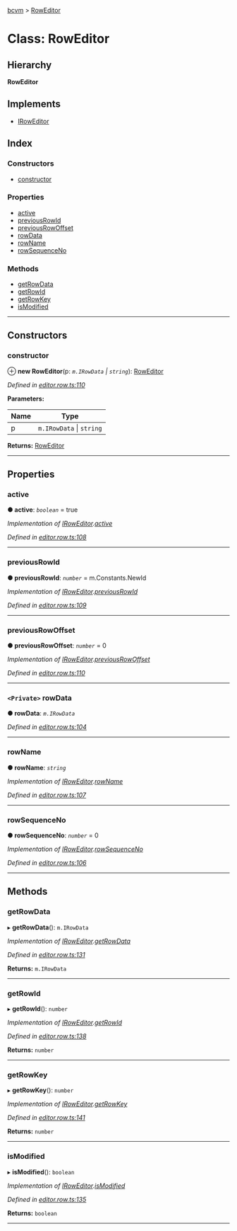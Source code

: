 [bcvm](../README.md) > [RowEditor](../classes/roweditor.md)

# Class: RowEditor

## Hierarchy

**RowEditor**

## Implements

* [IRowEditor](../interfaces/iroweditor.md)

## Index

### Constructors

* [constructor](roweditor.md#constructor)

### Properties

* [active](roweditor.md#active)
* [previousRowId](roweditor.md#previousrowid)
* [previousRowOffset](roweditor.md#previousrowoffset)
* [rowData](roweditor.md#rowdata)
* [rowName](roweditor.md#rowname)
* [rowSequenceNo](roweditor.md#rowsequenceno)

### Methods

* [getRowData](roweditor.md#getrowdata)
* [getRowId](roweditor.md#getrowid)
* [getRowKey](roweditor.md#getrowkey)
* [isModified](roweditor.md#ismodified)

---

## Constructors

<a id="constructor"></a>

###  constructor

⊕ **new RowEditor**(p: *`m.IRowData` \| `string`*): [RowEditor](roweditor.md)

*Defined in [editor.row.ts:110](https://github.com/boardwalktech/Boardwalk-Client-Virtual-Machine-JS/blob/bd51c2e/typescript/src/editor.row.ts#L110)*

**Parameters:**

| Name | Type |
| ------ | ------ |
| p | `m.IRowData` \| `string` |

**Returns:** [RowEditor](roweditor.md)

___

## Properties

<a id="active"></a>

###  active

**● active**: *`boolean`* = true

*Implementation of [IRowEditor](../interfaces/iroweditor.md).[active](../interfaces/iroweditor.md#active)*

*Defined in [editor.row.ts:108](https://github.com/boardwalktech/Boardwalk-Client-Virtual-Machine-JS/blob/bd51c2e/typescript/src/editor.row.ts#L108)*

___
<a id="previousrowid"></a>

###  previousRowId

**● previousRowId**: *`number`* =  m.Constants.NewId

*Implementation of [IRowEditor](../interfaces/iroweditor.md).[previousRowId](../interfaces/iroweditor.md#previousrowid)*

*Defined in [editor.row.ts:109](https://github.com/boardwalktech/Boardwalk-Client-Virtual-Machine-JS/blob/bd51c2e/typescript/src/editor.row.ts#L109)*

___
<a id="previousrowoffset"></a>

###  previousRowOffset

**● previousRowOffset**: *`number`* = 0

*Implementation of [IRowEditor](../interfaces/iroweditor.md).[previousRowOffset](../interfaces/iroweditor.md#previousrowoffset)*

*Defined in [editor.row.ts:110](https://github.com/boardwalktech/Boardwalk-Client-Virtual-Machine-JS/blob/bd51c2e/typescript/src/editor.row.ts#L110)*

___
<a id="rowdata"></a>

### `<Private>` rowData

**● rowData**: *`m.IRowData`*

*Defined in [editor.row.ts:104](https://github.com/boardwalktech/Boardwalk-Client-Virtual-Machine-JS/blob/bd51c2e/typescript/src/editor.row.ts#L104)*

___
<a id="rowname"></a>

###  rowName

**● rowName**: *`string`*

*Implementation of [IRowEditor](../interfaces/iroweditor.md).[rowName](../interfaces/iroweditor.md#rowname)*

*Defined in [editor.row.ts:107](https://github.com/boardwalktech/Boardwalk-Client-Virtual-Machine-JS/blob/bd51c2e/typescript/src/editor.row.ts#L107)*

___
<a id="rowsequenceno"></a>

###  rowSequenceNo

**● rowSequenceNo**: *`number`* = 0

*Implementation of [IRowEditor](../interfaces/iroweditor.md).[rowSequenceNo](../interfaces/iroweditor.md#rowsequenceno)*

*Defined in [editor.row.ts:106](https://github.com/boardwalktech/Boardwalk-Client-Virtual-Machine-JS/blob/bd51c2e/typescript/src/editor.row.ts#L106)*

___

## Methods

<a id="getrowdata"></a>

###  getRowData

▸ **getRowData**(): `m.IRowData`

*Implementation of [IRowEditor](../interfaces/iroweditor.md).[getRowData](../interfaces/iroweditor.md#getrowdata)*

*Defined in [editor.row.ts:131](https://github.com/boardwalktech/Boardwalk-Client-Virtual-Machine-JS/blob/bd51c2e/typescript/src/editor.row.ts#L131)*

**Returns:** `m.IRowData`

___
<a id="getrowid"></a>

###  getRowId

▸ **getRowId**(): `number`

*Implementation of [IRowEditor](../interfaces/iroweditor.md).[getRowId](../interfaces/iroweditor.md#getrowid)*

*Defined in [editor.row.ts:138](https://github.com/boardwalktech/Boardwalk-Client-Virtual-Machine-JS/blob/bd51c2e/typescript/src/editor.row.ts#L138)*

**Returns:** `number`

___
<a id="getrowkey"></a>

###  getRowKey

▸ **getRowKey**(): `number`

*Implementation of [IRowEditor](../interfaces/iroweditor.md).[getRowKey](../interfaces/iroweditor.md#getrowkey)*

*Defined in [editor.row.ts:141](https://github.com/boardwalktech/Boardwalk-Client-Virtual-Machine-JS/blob/bd51c2e/typescript/src/editor.row.ts#L141)*

**Returns:** `number`

___
<a id="ismodified"></a>

###  isModified

▸ **isModified**(): `boolean`

*Implementation of [IRowEditor](../interfaces/iroweditor.md).[isModified](../interfaces/iroweditor.md#ismodified)*

*Defined in [editor.row.ts:135](https://github.com/boardwalktech/Boardwalk-Client-Virtual-Machine-JS/blob/bd51c2e/typescript/src/editor.row.ts#L135)*

**Returns:** `boolean`

___

